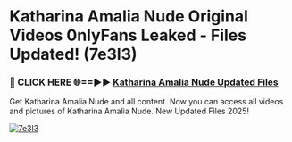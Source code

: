 # Katharina Amalia Nude Original Videos 0nlyFans Leaked - Files Updated! (7e3l3)

<h3>🔴 CLICK HERE 🌐==►► <a href="https://tinyurl.com/yc6ubb5a" rel="nofollow">Katharina Amalia Nude Updated Files</a></h3>

Get Katharina Amalia Nude and all content. Now you can access all videos and pictures of Katharina Amalia Nude. New Updated Files 2025!

[![7e3l3](https://i.imgur.com/7eu0CRL.gif)](https://tinyurl.com/yc6ubb5a)
